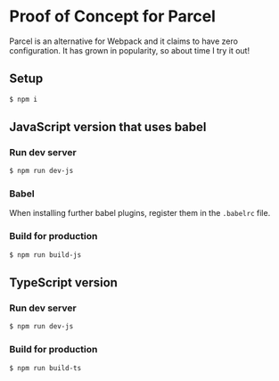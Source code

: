 # Proof of Concept for Parcel
Parcel is an alternative for Webpack and it claims to have zero configuration.
It has grown in popularity, so about time I try it out!

## Setup
```bash
$ npm i
```

## JavaScript version that uses babel

### Run dev server
```bash
$ npm run dev-js
```

### Babel
When installing further babel plugins, register them in the `.babelrc` file.

### Build for production
```bash
$ npm run build-js 
```

## TypeScript version

### Run dev server
```bash
$ npm run dev-js
```

### Build for production
```bash
$ npm run build-ts 
```


